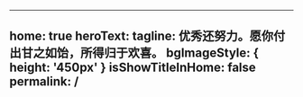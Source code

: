 <!--
 * @Author: RenShiWei ren_shi_wei@qq.com
 * @Date: 2022-05-27 19:40:44
 * @LastEditors: RenShiWei ren_shi_wei@qq.com
 * @LastEditTime: 2023-03-21 11:05:54
 * @FilePath: /share-blog/docs/README.md
 * @Description: 这是默认设置,请设置`customMade`, 打开koroFileHeader查看配置 进行设置: https://github.com/OBKoro1/koro1FileHeader/wiki/%E9%85%8D%E7%BD%AE
-->
---
home: true
heroText: 
tagline: 优秀还努力。愿你付出甘之如饴，所得归于欢喜。
bgImageStyle: {
    height: '450px'
}
isShowTitleInHome: false
permalink: /
---

<tongji/>
